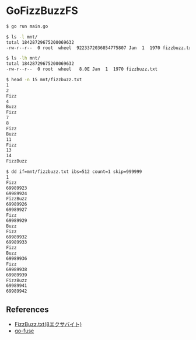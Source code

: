 # GoFizzBuzzFS

```sh
$ go run main.go
```

```sh
$ ls -l mnt/
total 18428729675200069632
-rw-r--r--  0 root  wheel  9223372036854775807 Jan  1  1970 fizzbuzz.txt

$ ls -lh mnt/
total 18428729675200069632
-rw-r--r--  0 root  wheel   8.0E Jan  1  1970 fizzbuzz.txt

$ head -n 15 mnt/fizzbuzz.txt
1
2
Fizz
4
Buzz
Fizz
7
8
Fizz
Buzz
11
Fizz
13
14
FizzBuzz

$ dd if=mnt/fizzbuzz.txt ibs=512 count=1 skip=999999
1
Fizz
69989923
69989924
FizzBuzz
69989926
69989927
Fizz
69989929
Buzz
Fizz
69989932
69989933
Fizz
Buzz
69989936
Fizz
69989938
69989939
FizzBuzz
69989941
69989942
```

## References

* [FizzBuzz.txt(8エクサバイト)](https://zenn.dev/todesking/articles/c5ee080c6cb4db)
* [go-fuse](https://github.com/hanwen/go-fuse)
